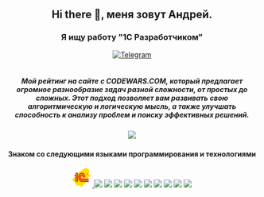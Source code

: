<!--
### Hi there 👋, меня зовут Андрей.
# Я ищу работу "1С Разработчиком"
## ****************************************
-->

<div id="header" align="center">
    <h2> Hi there 👋, меня зовут Андрей. </h2>
    <h3> Я ищу работу "1С Разработчиком" </h3>
</div>

<div id="socials" align="center">
  <a href="https://t.me/nickkotovv">
    <img src="https://img.shields.io/badge/Telegram-blue?style=for-the-badge&logo=telegram&logoColor=white" alt="Telegram"/>
  </a>
</div>

<!-- # - 📁 все мои <a href="https://github.com/allstudysomething?tab=repositories" target="_blank">проекты</a> -->
<!--[![Codewars](https://github.r2v.ch/codewars?user=ask_generator&stroke=green&hide_clan=true&name=true&top_languages=true&theme=gradient_midnight_puple)](https://www.codewars.com/users/ask_generator) -->

<div align="center">
    <br>
        <h5> Мой рейтинг на сайте с CODEWARS.COM, который предлагает огромное разнообразие задач разной сложности, от простых до сложных.
        Этот подход позволяет вам развивать свою алгоритмическую и логическую мысль, а также улучшать способность к анализу проблем и поиску эффективных решений. </h5>
</div>

<p align="center" >
    <a href="https://www.codewars.com/users/ask_generator">
      <img src="https://github.r2v.ch/codewars?user=ask_generator&stroke=green&hide_clan=true&name=true&top_languages=true&theme=gradient_midnight_puple" />
    </a>
</p>

<div id="lat1" align="center">
  <h4> Знаком со следующими языками программирования и технологиями </h4>
</div>

<div id="lat2" align="center">
    <a href="https://v8.1c.ru" target="_blank"> <img src="https://github.com/Oxotka/Oxotka/blob/main/src/logo1cm.png" alt="1C" width="40" height="40"/> </a>
    <img src="https://img.shields.io/badge/java-%23ED8B00.svg?style=for-the-badge&logo=openjdk&logoColor=white"/>
    <img src="https://img.shields.io/badge/spring-%236DB33F.svg?style=for-the-badge&logo=spring&logoColor=white"/>
    <img src="https://img.shields.io/badge/Apache%20Maven-C71A36?style=for-the-badge&logo=Apache%20Maven&logoColor=white"/>
    <img src="https://img.shields.io/badge/IntelliJIDEA-000000.svg?style=for-the-badge&logo=intellij-idea&logoColor=white"/>
    <img src="https://img.shields.io/badge/postgres-%23316192.svg?style=for-the-badge&logo=postgresql&logoColor=white"/>
    <img src="https://img.shields.io/badge/dbeaver-382923?style=for-the-badge&logo=dbeaver&logoColor=white"/>
    <img src="https://img.shields.io/badge/Microsoft%20SQL%20Server-CC2927?style=for-the-badge&logo=microsoft%20sql%20server&logoColor=white"/>
    <img src="https://img.shields.io/badge/github-%23121011.svg?style=for-the-badge&logo=github&logoColor=white"/>
    <img src="https://img.shields.io/badge/-Swagger-%23Clojure?style=for-the-badge&logo=swagger&logoColor=white"/>
    <img src="https://img.shields.io/badge/docker-%230db7ed.svg?style=for-the-badge&logo=docker&logoColor=white"/>
</div>


<!-- ![Java](https://img.shields.io/badge/java-%23ED8B00.svg?style=for-the-badge&logo=openjdk&logoColor=white)
![Spring](https://img.shields.io/badge/spring-%236DB33F.svg?style=for-the-badge&logo=spring&logoColor=white)
![Apache Maven](https://img.shields.io/badge/Apache%20Maven-C71A36?style=for-the-badge&logo=Apache%20Maven&logoColor=white)
![IntelliJ IDEA](https://img.shields.io/badge/IntelliJIDEA-000000.svg?style=for-the-badge&logo=intellij-idea&logoColor=white)
![Postgres](https://img.shields.io/badge/postgres-%23316192.svg?style=for-the-badge&logo=postgresql&logoColor=white)
![DBeaver](https://img.shields.io/badge/dbeaver-382923?style=for-the-badge&logo=dbeaver&logoColor=white)
![MSSQLServer](https://img.shields.io/badge/Microsoft%20SQL%20Server-CC2927?style=for-the-badge&logo=microsoft%20sql%20server&logoColor=white)
![Git](https://img.shields.io/badge/git-%23F05033.svg?style=for-the-badge&logo=git&logoColor=white)
![GitHub](https://img.shields.io/badge/github-%23121011.svg?style=for-the-badge&logo=github&logoColor=white)
![Swagger](https://img.shields.io/badge/-Swagger-%23Clojure?style=for-the-badge&logo=swagger&logoColor=white)
![Docker](https://img.shields.io/badge/docker-%230db7ed.svg?style=for-the-badge&logo=docker&logoColor=white)-->


